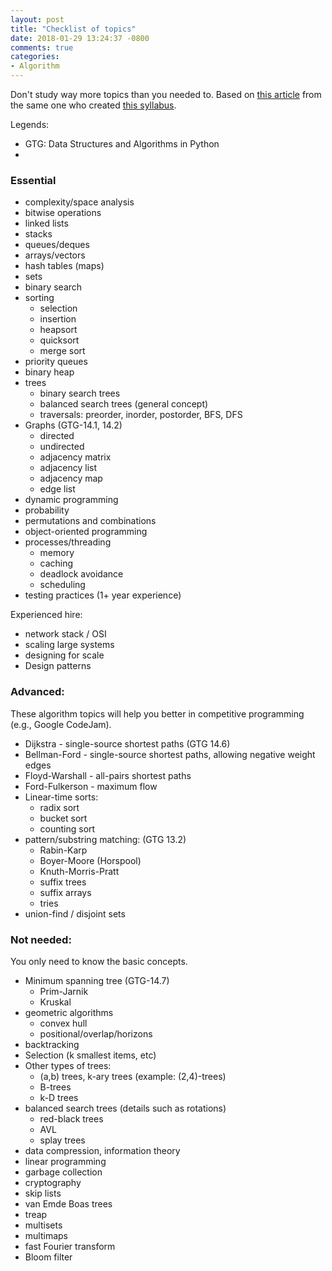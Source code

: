 ```yaml
---
layout: post
title: "Checklist of topics"
date: 2018-01-29 13:24:37 -0800
comments: true
categories: 
- Algorithm
---
```


Don't study way more topics than you needed to. Based on [this article](https://web.archive.org/web/20170308043103/https://googleyasheck.com/what-you-need-to-know-for-your-google-interview-and-what-you-dont/) from the same one who created [this syllabus](/blog/2011/01/05/exhaustive-syllabus/).

<!--more-->

Legends:

* GTG: Data Structures and Algorithms in Python
* 

### Essential

* complexity/space analysis
* bitwise operations
* linked lists
* stacks
* queues/deques
* arrays/vectors
* hash tables (maps)
* sets
* binary search
* sorting
    * selection
    * insertion
    * heapsort
    * quicksort
    * merge sort
* priority queues
* binary heap
* trees
    * binary search trees
    * balanced search trees (general concept)
    * traversals: preorder, inorder, postorder, BFS, DFS
* Graphs (GTG-14.1, 14.2)
    * directed
    * undirected
    * adjacency matrix
    * adjacency list
    * adjacency map
    * edge list
* dynamic programming
* probability
* permutations and combinations
* object-oriented programming
* processes/threading
    * memory
    * caching
    * deadlock avoidance
    * scheduling
* testing practices (1+ year experience)

Experienced hire:

* network stack / OSI
* scaling large systems
* designing for scale
* Design patterns

### Advanced: 

These algorithm topics will help you better in competitive programming (e.g., Google CodeJam).

* Dijkstra - single-source shortest paths (GTG 14.6)
* Bellman-Ford - single-source shortest paths, allowing negative weight edges
* Floyd-Warshall - all-pairs shortest paths
* Ford-Fulkerson - maximum flow
* Linear-time sorts:
    * radix sort
    * bucket sort
    * counting sort
* pattern/substring matching: (GTG 13.2)
    * Rabin-Karp
    * Boyer-Moore (Horspool)
    * Knuth-Morris-Pratt
    * suffix trees
    * suffix arrays
    * tries
* union-find / disjoint sets

### Not needed: 

You only need to know the basic concepts.

* Minimum spanning tree (GTG-14.7)
    * Prim-Jarnik
    * Kruskal
* geometric algorithms
    * convex hull
    * positional/overlap/horizons
* backtracking
* Selection (k smallest items, etc)
* Other types of trees:
    * (a,b) trees, k-ary trees (example: (2,4)-trees)
    * B-trees
    * k-D trees
* balanced search trees (details such as rotations)
    * red-black trees
    * AVL
    * splay trees
* data compression, information theory
* linear programming
* garbage collection
* cryptography
* skip lists
* van Emde Boas trees
* treap
* multisets
* multimaps
* fast Fourier transform
* Bloom filter